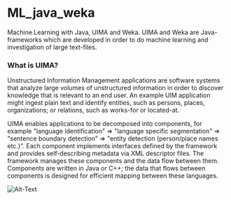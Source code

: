 # ML_java_weka

Machine Learning with Java, UIMA and Weka.
UIMA and Weka are Java-frameworks which are developed in order to do machine learning and investigation of large text-files.

### What is UIMA?
Unstructured Information Management applications are software systems that analyze large volumes of unstructured information in order to discover knowledge that is relevant to an end user. An example UIM application might ingest plain text and identify entities, such as persons, places, organizations; or relations, such as works-for or located-at.

UIMA enables applications to be decomposed into components, for example "language identification" => "language specific segmentation" => "sentence boundary detection" => "entity detection (person/place names etc.)". Each component implements interfaces defined by the framework and provides self-describing metadata via XML descriptor files. The framework manages these components and the data flow between them. Components are written in Java or C++; the data that flows between components is designed for efficient mapping between these languages.

![Alt-Text](https://uima.apache.org/images/UimaIs.png "UIMA Framework")
